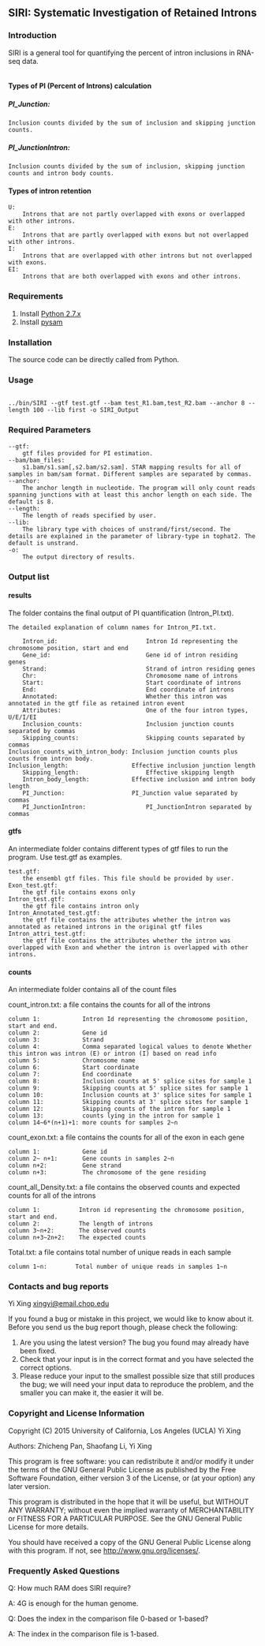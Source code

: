 ## SIRI: Systematic Investigation of Retained Introns

### Introduction
SIRI is a general tool for quantifying the percent of intron inclusions in RNA-seq data. 
<p>
  <figure class="figure1" data-title="HOMER motif"><img alt="" src="docs/intron_type.png" />
  <figcaption>
  </figcaption>
  </figure>
</p>

#### Types of PI (Percent of Introns) calculation
#####  PI_Junction:
	Inclusion counts divided by the sum of inclusion and skipping junction counts.
##### PI_JunctionIntron:
	Inclusion counts divided by the sum of inclusion, skipping junction counts and intron body counts.
#### Types of intron retention
	U: 
    	Introns that are not partly overlapped with exons or overlapped with other introns.
    E:
    	Introns that are partly overlapped with exons but not overlapped with other introns.
    I:  
    	Introns that are overlapped with other introns but not overlapped with exons.
    EI: 
    	Introns that are both overlapped with exons and other introns.
      
### Requirements
1. Install [Python 2.7.x](https://www.python.org/downloads)
2. Install [pysam](https://pypi.python.org/pypi/pysam/0.8.4)
### Installation
The source code can be directly called from Python.
### Usage

<code>
../bin/SIRI --gtf test.gtf --bam test_R1.bam,test_R2.bam --anchor 8 --length 100 --lib first -o SIRI_Output
</code>

### Required Parameters
  	--gtf:
    	gtf files provided for PI estimation.
	--bam/bam_files:
		s1.bam/s1.sam[,s2.bam/s2.sam]. STAR mapping results for all of samples in bam/sam format. Different samples are separated by commas.
    --anchor:
    	The anchor length in nucleotide. The program will only count reads spanning junctions with at least this anchor length on each side. The default is 8.
    --length:
		The length of reads specified by user.
    --lib:
    	The library type with choices of unstrand/first/second. The details are explained in the parameter of library-type in tophat2. The default is unstrand.
    -o:
    	The output directory of results.
### Output list
#### results
The folder contains the final output of PI quantification (Intron_PI.txt).
	
    The detailed explanation of column names for Intron_PI.txt.
    
    	Intron_id:                         Intron Id representing the chromosome position, start and end
    	Gene_id:                           Gene id of intron residing genes
    	Strand:                            Strand of intron residing genes
    	Chr:                               Chromosome name of introns
    	Start:                             Start coordinate of introns
    	End:                               End coordinate of introns
    	Annotated:                         Whether this intron was annotated in the gtf file as retained intron event
    	Attributes:                        One of the four intron types, U/E/I/EI
    	Inclusion_counts:                  Inclusion junction counts separated by commas
    	Skipping_counts:                   Skipping counts separated by commas
	Inclusion_counts_with_intron_body: Inclusion junction counts plus counts from intron body.
	Inclusion_length:                  Effective inclusion junction length
    	Skipping_length:                   Effective skipping length
    	Intron_body_length:	           Effective inclusion and intron body length
    	PI_Junction:       	           PI_Junction value separated by commas
    	PI_JunctionIntron:                 PI_JunctionIntron separated by commas
      
#### gtfs
An intermediate folder contains different types of gtf files to run the program. Use test.gtf as examples.

	test.gtf:
    	the ensembl gtf files. This file should be provided by user.
    Exon_test.gtf:
    	the gtf file contains exons only
    Intron_test.gtf:
    	the gtf file contains intron only
    Intron_Annotated_test.gtf:
    	the gtf file contains the attributes whether the intron was annotated as retained introns in the original gtf files
    Intron_attri_test.gtf:
    	the gtf file contains the attributes whether the intron was overlapped with Exon and whether the intron is overlapped with other introns.
      
#### counts
An intermediate folder contains all of the count files

count_intron.txt: a file contains the counts for all of the introns   
  
    column 1:            Intron Id representing the chromosome position, start and end.
    column 2:            Gene id
    column 3:            Strand
    column 4:            Comma separated logical values to denote Whether this intron was intron (E) or intron (I) based on read info
    column 5:            Chromosome name
    column 6:            Start coordinate
    column 7:            End coordinate    
    column 8:            Inclusion counts at 5' splice sites for sample 1
    column 9:            Skipping counts at 5' splice sites for sample 1
    column 10:           Inclusion counts at 3' splice sites for sample 1
    column 11:           Skipping counts at 3' splice sites for sample 1
    column 12:           Skipping counts of the intron for sample 1
    column 13:           counts lying in the intron for sample 1
    column 14~6*(n+1)+1: more counts for samples 2~n
    
count_exon.txt: a file contains the counts for all of the exon in each gene
    
    column 1:            Gene id
    column 2~ n+1:       Gene counts in samples 2~n
    column n+2:          Gene strand
    column n+3:          The chromosome of the gene residing 
    
count_all_Density.txt: a file contains the observed counts and expected counts for all of the introns

    column 1:           Intron id representing the chromosome position, start and end.
    column 2:           The length of introns
    column 3~n+2:       The observed counts
    column n+3~2n+2:    The expected counts
    
Total.txt: a file contains total number of unique reads in each sample

    column 1~n:        Total number of unique reads in samples 1~n
### Contacts and bug reports
Yi Xing
xingyi@email.chop.edu

If you found a bug or mistake in this project, we would like to know about it.
Before you send us the bug report though, please check the following:

1. Are you using the latest version? The bug you found may already have been
   fixed.
2. Check that your input is in the correct format and you have selected the
   correct options.
3. Please reduce your input to the smallest possible size that still produces
   the bug; we will need your input data to reproduce the problem, and the
   smaller you can make it, the easier it will be.


### Copyright and License Information
Copyright (C) 2015 University of California, Los Angeles (UCLA)
Yi Xing

Authors: Zhicheng Pan, Shaofang Li, Yi Xing

This program is free software: you can redistribute it and/or modify it under
the terms of the GNU General Public License as published by the Free Software
Foundation, either version 3 of the License, or (at your option) any later
version.

This program is distributed in the hope that it will be useful, but WITHOUT
ANY WARRANTY; without even the implied warranty of MERCHANTABILITY or FITNESS
FOR A PARTICULAR PURPOSE. See the GNU General Public License for more details.

You should have received a copy of the GNU General Public License along with
this program. If not, see http://www.gnu.org/licenses/.

### Frequently Asked Questions
Q: How much RAM does SIRI require?

A: 4G is enough for the human genome. 

Q: Does the index in the comparison file 0-based or 1-based?

A: The index in the comparison file is 1-based. 
